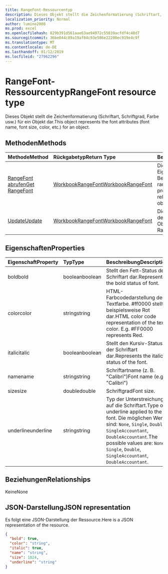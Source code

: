 ```yaml
---
title: RangeFont-Ressourcentyp
description: Dieses Objekt stellt die Zeichenformatierung (Schriftart, Schriftgrad, Farbe usw.) für ein Objekt dar.
localization_priority: Normal
author: lumine2008
ms.prod: excel
ms.openlocfilehash: 829b391d561aae63ae94972c55039acfdf4c48d7
ms.sourcegitcommit: 36be044c89a19af84c93e586e22200ec919e4c9f
ms.translationtype: MT
ms.contentlocale: de-DE
ms.lasthandoff: 01/12/2019
ms.locfileid: "27962296"
---
```

# <a name="rangefont-resource-type"></a><span data-ttu-id="b9f4b-103">RangeFont-Ressourcentyp</span><span class="sxs-lookup"><span data-stu-id="b9f4b-103">RangeFont resource type</span></span>

<span data-ttu-id="b9f4b-104">Dieses Objekt stellt die Zeichenformatierung (Schriftart, Schriftgrad, Farbe usw.) für ein Objekt dar.</span><span class="sxs-lookup"><span data-stu-id="b9f4b-104">This object represents the font attributes (font name, font size, color, etc.) for an object.</span></span>


## <a name="methods"></a><span data-ttu-id="b9f4b-105">Methoden</span><span class="sxs-lookup"><span data-stu-id="b9f4b-105">Methods</span></span>

| <span data-ttu-id="b9f4b-106">Methode</span><span class="sxs-lookup"><span data-stu-id="b9f4b-106">Method</span></span>           | <span data-ttu-id="b9f4b-107">Rückgabetyp</span><span class="sxs-lookup"><span data-stu-id="b9f4b-107">Return Type</span></span>    |<span data-ttu-id="b9f4b-108">Beschreibung</span><span class="sxs-lookup"><span data-stu-id="b9f4b-108">Description</span></span>|
|:---------------|:--------|:----------|
|[<span data-ttu-id="b9f4b-109">RangeFont abrufen</span><span class="sxs-lookup"><span data-stu-id="b9f4b-109">Get RangeFont</span></span>](../api/rangefont-get.md) | [<span data-ttu-id="b9f4b-110">WorkbookRangeFont</span><span class="sxs-lookup"><span data-stu-id="b9f4b-110">WorkbookRangeFont</span></span>](rangefont.md) |<span data-ttu-id="b9f4b-111">Dient zum Lesen der Eigenschaften und der Beziehungen des rangeFont-Objekts.</span><span class="sxs-lookup"><span data-stu-id="b9f4b-111">Read properties and relationships of rangeFont object.</span></span>|
|[<span data-ttu-id="b9f4b-112">Update</span><span class="sxs-lookup"><span data-stu-id="b9f4b-112">Update</span></span>](../api/rangefont-update.md) | [<span data-ttu-id="b9f4b-113">WorkbookRangeFont</span><span class="sxs-lookup"><span data-stu-id="b9f4b-113">WorkbookRangeFont</span></span>](rangefont.md)   |<span data-ttu-id="b9f4b-114">Dient zum Aktualisieren des RangeFont-Objekts.</span><span class="sxs-lookup"><span data-stu-id="b9f4b-114">Update RangeFont object.</span></span> |

## <a name="properties"></a><span data-ttu-id="b9f4b-115">Eigenschaften</span><span class="sxs-lookup"><span data-stu-id="b9f4b-115">Properties</span></span>
| <span data-ttu-id="b9f4b-116">Eigenschaft</span><span class="sxs-lookup"><span data-stu-id="b9f4b-116">Property</span></span>     | <span data-ttu-id="b9f4b-117">Typ</span><span class="sxs-lookup"><span data-stu-id="b9f4b-117">Type</span></span>   |<span data-ttu-id="b9f4b-118">Beschreibung</span><span class="sxs-lookup"><span data-stu-id="b9f4b-118">Description</span></span>|
|:---------------|:--------|:----------|
|<span data-ttu-id="b9f4b-119">bold</span><span class="sxs-lookup"><span data-stu-id="b9f4b-119">bold</span></span>|<span data-ttu-id="b9f4b-120">boolean</span><span class="sxs-lookup"><span data-stu-id="b9f4b-120">boolean</span></span>|<span data-ttu-id="b9f4b-121">Stellt den Fett-Status der Schriftart dar.</span><span class="sxs-lookup"><span data-stu-id="b9f4b-121">Represents the bold status of font.</span></span>|
|<span data-ttu-id="b9f4b-122">color</span><span class="sxs-lookup"><span data-stu-id="b9f4b-122">color</span></span>|<span data-ttu-id="b9f4b-123">string</span><span class="sxs-lookup"><span data-stu-id="b9f4b-123">string</span></span>|<span data-ttu-id="b9f4b-p101">HTML-Farbcodedarstellung der Textfarbe. #ff0000 stellt beispielsweise Rot dar.</span><span class="sxs-lookup"><span data-stu-id="b9f4b-p101">HTML color code representation of the text color. E.g. #FF0000 represents Red.</span></span>|
|<span data-ttu-id="b9f4b-127">italic</span><span class="sxs-lookup"><span data-stu-id="b9f4b-127">italic</span></span>|<span data-ttu-id="b9f4b-128">boolean</span><span class="sxs-lookup"><span data-stu-id="b9f4b-128">boolean</span></span>|<span data-ttu-id="b9f4b-129">Stellt den Kursiv-Status der Schriftart dar.</span><span class="sxs-lookup"><span data-stu-id="b9f4b-129">Represents the italic status of the font.</span></span>|
|<span data-ttu-id="b9f4b-130">name</span><span class="sxs-lookup"><span data-stu-id="b9f4b-130">name</span></span>|<span data-ttu-id="b9f4b-131">string</span><span class="sxs-lookup"><span data-stu-id="b9f4b-131">string</span></span>|<span data-ttu-id="b9f4b-132">Schriftartname (z. B. "Calibri")</span><span class="sxs-lookup"><span data-stu-id="b9f4b-132">Font name (e.g. "Calibri")</span></span>|
|<span data-ttu-id="b9f4b-133">size</span><span class="sxs-lookup"><span data-stu-id="b9f4b-133">size</span></span>|<span data-ttu-id="b9f4b-134">double</span><span class="sxs-lookup"><span data-stu-id="b9f4b-134">double</span></span>|<span data-ttu-id="b9f4b-135">Schriftgrad</span><span class="sxs-lookup"><span data-stu-id="b9f4b-135">Font size.</span></span>|
|<span data-ttu-id="b9f4b-136">underline</span><span class="sxs-lookup"><span data-stu-id="b9f4b-136">underline</span></span>|<span data-ttu-id="b9f4b-137">string</span><span class="sxs-lookup"><span data-stu-id="b9f4b-137">string</span></span>|<span data-ttu-id="b9f4b-138">Typ der Unterstreichung auf die Schriftart.</span><span class="sxs-lookup"><span data-stu-id="b9f4b-138">Type of underline applied to the font.</span></span> <span data-ttu-id="b9f4b-139">Die möglichen Werte sind: `None`, `Single`, `Double`, `SingleAccountant`, `DoubleAccountant`.</span><span class="sxs-lookup"><span data-stu-id="b9f4b-139">The possible values are: `None`, `Single`, `Double`, `SingleAccountant`, `DoubleAccountant`.</span></span>|

## <a name="relationships"></a><span data-ttu-id="b9f4b-140">Beziehungen</span><span class="sxs-lookup"><span data-stu-id="b9f4b-140">Relationships</span></span>
<span data-ttu-id="b9f4b-141">Keine</span><span class="sxs-lookup"><span data-stu-id="b9f4b-141">None</span></span>


## <a name="json-representation"></a><span data-ttu-id="b9f4b-142">JSON-Darstellung</span><span class="sxs-lookup"><span data-stu-id="b9f4b-142">JSON representation</span></span>

<span data-ttu-id="b9f4b-143">Es folgt eine JSON-Darstellung der Ressource.</span><span class="sxs-lookup"><span data-stu-id="b9f4b-143">Here is a JSON representation of the resource.</span></span>

<!--{
  "blockType": "resource",
  "optionalProperties": [],
  "baseType": "microsoft.graph.entity",
  "@odata.type": "microsoft.graph.workbookRangeFont"
}-->

```json
{
  "bold": true,
  "color": "string",
  "italic": true,
  "name": "string",
  "size": 1024,
  "underline": "string"
}

```

<!-- uuid: 8fcb5dbc-d5aa-4681-8e31-b001d5168d79
2015-10-25 14:57:30 UTC -->
<!-- {
  "type": "#page.annotation",
  "description": "RangeFont resource",
  "keywords": "",
  "section": "documentation",
  "tocPath": ""
}-->
